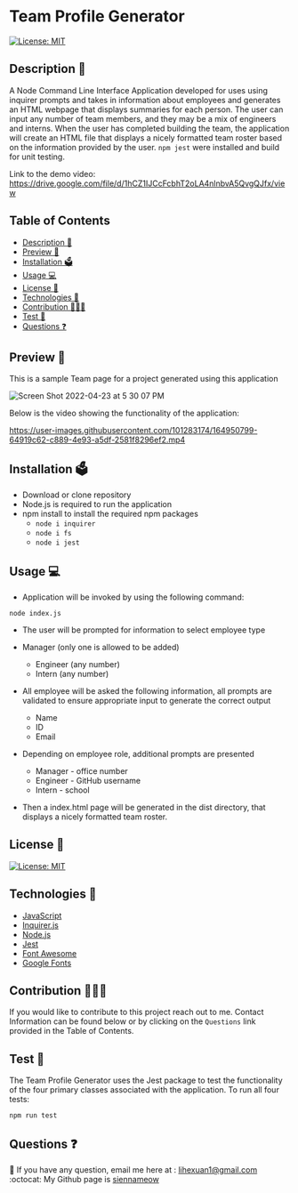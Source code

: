 # Team Profile Generator
[![License: MIT](https://img.shields.io/badge/License-MIT-yellow.svg)](https://github.com/siennameow/team-profile-generator/blob/main/LICENSE)

## Description 📝 


A Node Command Line Interface Application developed for uses using inquirer prompts and takes in information about employees and generates an HTML webpage that displays summaries for each person. The user can input any number of team members, and they may be a mix of engineers and interns. When the user has completed building the team, the application will create an HTML file that displays a nicely formatted team roster based on the information provided by the user. `npm jest` were installed and build for unit testing. 

Link to the demo video: https://drive.google.com/file/d/1hCZ1IJCcFcbhT2oLA4nlnbvA5QvgQJfx/view

## Table of Contents
- [Description 📝](#description-)
- [Preview 👀](#preview-)
- [Installation 🗳](#installation-)
- [Usage 💻](#usage-)
- [License 🚀](#license-)
- [Technologies 🔧](#technologies-)
- [Contribution 👩🏻‍💻](#contribution-)
- [Test 🧩](#test-)
- [Questions ❓](#questions-)

## Preview 👀 

This is a sample Team page for a project generated using this application

![Screen Shot 2022-04-23 at 5 30 07 PM](https://user-images.githubusercontent.com/101283174/164950802-79310d69-3828-43b2-b77f-d885a2443a47.png)

Below is the video showing the functionality of the application:

https://user-images.githubusercontent.com/101283174/164950799-64919c62-c889-4e93-a5df-2581f8296ef2.mp4


## Installation 🗳 

- Download or clone repository
- Node.js is required to run the application
- npm install to install the required npm packages
    - `node i inquirer`
    - `node i fs `
    - `node i jest`

## Usage 💻 

- Application will be invoked by using the following command:

`node index.js`

- The user will be prompted for information to select employee type

- Manager (only one is allowed to be added)

    - Engineer (any number)
    - Intern (any number)
- All employee will be asked the following information, all prompts are validated to ensure appropriate input to generate the correct output

    - Name
    - ID
    - Email
- Depending on employee role, additional prompts are presented

    - Manager - office number
    - Engineer - GitHub username
    - Intern - school
- Then a index.html page will be generated in the dist directory, that displays a nicely formatted team roster.

## License 🚀
[![License: MIT](https://img.shields.io/badge/License-MIT-yellow.svg)](https://github.com/siennameow/team-profile-generator/blob/main/LICENSE)

## Technologies 🔧
* [JavaScript](https://developer.mozilla.org/en-US/docs/Web/JavaScript)
* [Inquirer.js](https://www.npmjs.com/package/inquirer)
* [Node.js](https://nodejs.org/en/)
* [Jest](https://www.npmjs.com/package/jest)
* [Font Awesome](https://fontawesome.com/)
* [Google Fonts](https://fonts.google.com//)

## Contribution 👩🏻‍💻 
If you would like to contribute to this project reach out to me. Contact Information can be found below or by clicking on the `Questions` link provided in the Table of Contents.

## Test 🧩
The Team Profile Generator uses the Jest package to test the functionality of the four primary classes associated with the application. To run all four tests:

`npm run test`

## Questions ❓

📩 If you have any question, email me here at : lihexuan1@gmail.com<br/>
:octocat: My Github page is [siennameow](https://github.com/siennameow)

 

